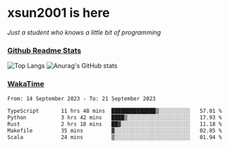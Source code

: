 # xsun2001 is here

*Just a student who knows a little bit of programming*

### [Github Readme Stats](https://github.com/anuraghazra/github-readme-stats)

![Top Langs](https://github-readme-stats.vercel.app/api/top-langs/?username=xsun2001&layout=compact&theme=radical) ![Anurag's GitHub stats](https://github-readme-stats.vercel.app/api?username=xsun2001&show_icons=true&theme=radical)

### [WakaTime](https://wakatime.com)

<!--START_SECTION:waka-->

```txt
From: 14 September 2023 - To: 21 September 2023

TypeScript       11 hrs 48 mins  ██████████████▒░░░░░░░░░░   57.01 %
Python           3 hrs 42 mins   ████▒░░░░░░░░░░░░░░░░░░░░   17.93 %
Rust             2 hrs 18 mins   ██▓░░░░░░░░░░░░░░░░░░░░░░   11.18 %
Makefile         35 mins         ▓░░░░░░░░░░░░░░░░░░░░░░░░   02.85 %
Scala            24 mins         ▒░░░░░░░░░░░░░░░░░░░░░░░░   01.94 %
```

<!--END_SECTION:waka-->
